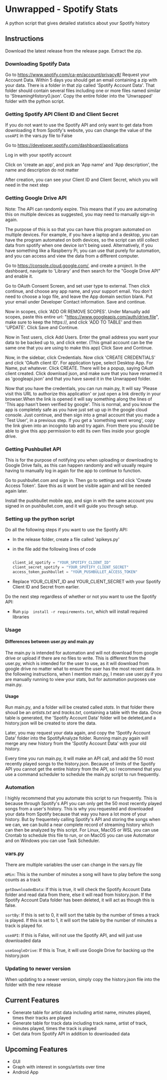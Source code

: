 # Unwrapped - Spotify Stats

A python script that gives detailed statistics about your Spotify history

## Instructions

Download the latest release from the release page.
Extract the zip.

### Downloading Spotify Data

Go to https://www.spotify.com/ca-en/account/privacy#/
Request your Account Data. Within 5 days you should get an email containing a zip with your data. 
There is a folder in that zip called 'Spotify Account Data'. That folder should contain several files including one or more files named similar to 'StreamingHistory0.json'. 
Copy the entire folder into the 'Unwrapped' folder with the python script. 

### Getting Spotify API Client ID and Client Secret

If you do not want to use the Spotify API and only want to get data from downloading it from Spotify's website, you can change the value of the ``useAPI`` in the vars.py file to False


Go to https://developer.spotify.com/dashboard/applications

Log in with your spotify account

Click on 'create an app', and pick an 'App name' and 'App description', the name and description do not matter

After creation, you can see your Client ID and Client Secret, which you will need in the next step

### Getting Google Drive API

Note: The API can randomly expire. This means that if you are automating this on multiple devices as suggested, you may need to manually sign-in again. 

The purpose of this is so that you can have this program automated on multiple devices. For example, if you have a laptop and a desktop, you can have the program automated on both devices, so the script can still collect data from spotify when one device isn't being used. Alternatively, if you have something like a Raspberry Pi, you can use that purely for automation, and you can access and view the data from a different computer. 

Go to https://console.cloud.google.com/, and create a project. In the dashboard, navigate to 'Library' and then search for the "Google Drive API" and enable it. 

Go to OAuth Consent Screen, and set user type to external. Then click continue, and choose any app name, and your support email. You don't need to choose a logo file, and leave the App domain section blank. Put your email under Developer Contact information. Save and continue.

Now in scopes, click 'ADD OR REMOVE SCOPES'. Under Manually add scopes, paste this entire url: "https://www.googleapis.com/auth/drive.file", make sure to keep the https://, and click 'ADD TO TABLE' and then 'UPDATE'. Click Save and Continue. 

Now in Test users, click Add Users. Enter the gmail address you want your data to be backed up to, and click enter. (This gmail account can be the same one that you are using to make this app) Click Save and Continue. 

Now, in the sidebar, click Credentials. Now click 'CREATE CREDENTIALS' and click 'OAuth client ID'. For application type, select Desktop App. For Name, put whatever. Click CREATE. There will be a popup, saying OAuth client created. Click download json, and make sure that you have renamed it as 'googleapi.json' and that you have saved it in the Unwrapped folder. 


Now that you have the credentials, you can run main.py, It will say 'Please visit this URL to authorize this application' or just open a link directly in your browser.When the link is opened it will say something along the lines of 'This app hasn't been verified by google'. This is normal, and you know the app is completely safe as you have just set up up in the google cloud console. Just continue, and then sign into a gmail account that you made a 'Test User', in a previous step. If you get a 'something went wrong', copy the link given into an incognito tab and try again. From there you should be able to give this app permission to edit its own files inside your google drive. 

### Getting Pushbullet API

This is for the purpose of notifying you when uploading or downloading to Google Drive fails, as this can happen randomly and will usually require having to manually log in again for the app to continue to function. 

Go to pushbullet.com and sign in. Then go to settings and click 'Create Access Token'. Save this as it wont be visible again and will be needed again later. 

Install the pushbullet mobile app, and sign in with the same account you signed in on pushbullet.com, and it will guide you through setup. 



### Setting up the python script

Do all the following steps if you want to use the Spotify API:

- In the release folder, create a file called 'apikeys.py'

- in the file add the following lines of code

    ```python

    client_id_spotify = "YOUR_SPOTIFY_CLIENT_ID"
    client_secret_spotify = "YOUR_SPOTIFY_CLIENT_SECRET"
    access_token_pushbullet = "YOUR_PUSHBULLET_ACCESS_TOKEN"

    ```

- Replace YOUR_CLIENT_ID and YOUR_CLIENT_SECRET with your Spotify Client ID and Secret from earlier. 

Do the next step regardless of whether or not you want to use the Spotify API:

- Run ``pip  install -r requirements.txt``, which will install required libraries


### Usage

#### Differences between user.py and main.py
The main.py is intended for automation and will not download from google drive or upload if there are no files to write. This is different from the user.py, which is intended for the user to use, as it will download from google drive no matter what to ensure the user has the most recent data. In the following instructions, when I mention main.py, I mean use user.py if you are manually running to view your stats, but for automation purposes use main.py.

#### Usage

Run main.py, and a folder will be created called *stats*. In that folder there shoud be an *artists.txt* and *tracks.txt*, containing a table with the data. Once table is generated, the 'Spotify Account Data' folder will be deleted,and a history.json will be created to store the data. 

Later, you may request your data again, and copy the 'Spotify Account Data' folder into the SpotifyAnalyze folder. Running main.py again will merge any new history from the 'Spotify Account Data' with your old history.

Every time you run main.py, it will make an API call, and add the 50 most recently played songs to the history.json. Because of limits of the Spotify API you cannot get the entire history from the API, so I recommend that you use a command scheduler to schedule the main.py script to run frequently. 


### Automation
I highly recommend that you automate this script to run frequently. This is because through Spotify's API you can only get the 50 most recently played songs from a user's history. This is why you requested and downloaded your data from Spotify because that way you have a lot more of your history. But by frequentely calling Spotify's API and storing the songs when we can, we can build a near complete record of streaming history which can then be analyzed by this script. For Linux, MacOS or WSL you can use Crontab to schedule this file to run, or on MacOS you can use Automator and on Windows you can use Task Scheduler. 


### vars.py
There are multiple variables the user can change in the vars.py file

`mMin`: This is the number of minutes a song will have to play before the song counts as a track

`getDownloadedData`: If this is true, it will check the Spotify Account Data folder and read data from there, else it will read from history.json. If the Spotify Account Data folder has been deleted, it will act as though this is false.

`sortBy`: If this is set to 0, it will sort the table by the number of times a track is played. If this is set to 1, it will sort the table by the number of minutes a track is played for. 

`useAPI`: If this is False, will not use the Spotify API, and will just use downloaded data

`useGoogleDrive`: If this is True, it will use Google Drive for backing up the history.json

### Updating to newer version
When updating to a newer version, simply copy the history.json file into the folder with the new release 

## Current Features

- Generate table for artist data including artist name, minutes played, times their tracks are played
- Generate table for track data including track name, artist of track, minutes played, times the track is played
- Get data from Spotify API in addition to downloaded data

## Upcoming Features

- GUI
- Graph with interest in songs/artists over time
- Android App